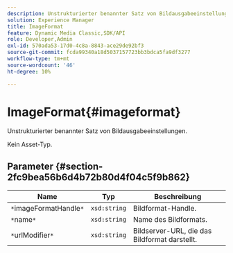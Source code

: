 ```yaml
---
description: Unstrukturierter benannter Satz von Bildausgabeeinstellungen.
solution: Experience Manager
title: ImageFormat
feature: Dynamic Media Classic,SDK/API
role: Developer,Admin
exl-id: 570ada53-17d0-4c8a-8843-ace29de92bf3
source-git-commit: fcda99340a18d5037157723bb3bdca5fa9df3277
workflow-type: tm+mt
source-wordcount: '46'
ht-degree: 10%

---
```


# ImageFormat{#imageformat}

Unstrukturierter benannter Satz von Bildausgabeeinstellungen.

Kein Asset-Typ.

## Parameter {#section-2fc9bea56b6d4b72b80d4f04c5f9b862}

| Name | Typ | Beschreibung |
|---|---|---|
| `*`imageFormatHandle`*` | `xsd:string` | Bildformat-Handle. |
| `*`name`*` | `xsd:string` | Name des Bildformats. |
| `*`urlModifier`*` | `xsd:string` | Bildserver-URL, die das Bildformat darstellt. |

